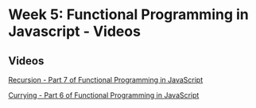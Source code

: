 # Week 5: Functional Programming in Javascript - Videos

## Videos

[Recursion - Part 7 of Functional Programming in JavaScript](https://www.youtube.com/watch?v=k7-N8R0-KY4)

[Currying - Part 6 of Functional Programming in JavaScript](https://www.youtube.com/watch?v=iZLP4qOwY8I&t=25s)
